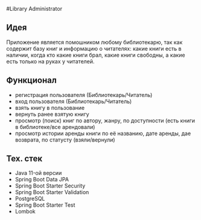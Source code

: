 #Library Administrator

## Идея
Приложение является помошником любому библиотекарю, так как содержит базу книг и информацию о читателях: какие книги есть в наличии, когда кто какие книги брал, какие книги свободны, а какие есть только на руках у читателей.

## Функционал
- регистрация пользователя (Библиотекарь/Читатель)
- вход пользователя (Библиотекарь/Читатель)
- взять книгу в пользование
- вернуть ранее взятую книгу
- просмотр (поиск) книг по автору, жанру, по доступности (есть книги в библиотеке/все арендовали)
- просмотр истории аренды книги по её названию, дате аренды, дае возврата, по статусту (взяли/вернули)

## Тех. стек
- Java 11-ой версии
- Spring Boot Data JPA
- Spring Boot Starter Security
- Spring Boot Starter Validation
- PostgreSQL
- Spring Boot Starter Test
- Lombok
